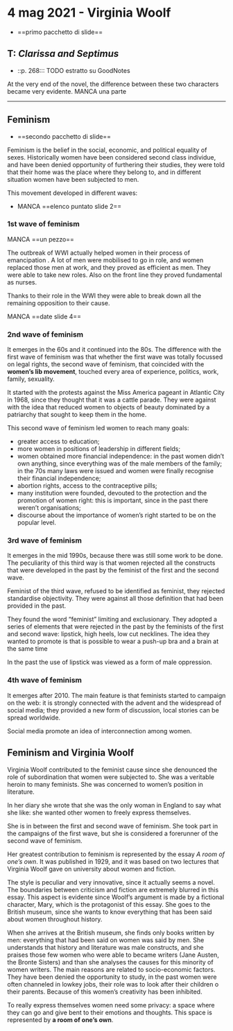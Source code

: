 # 4 mag 2021 - Virginia Woolf
- ==primo pacchetto di slide==
## T: *Clarissa and Septimus*
- ::p. 268::: TODO estratto su GoodNotes

At the very end of the novel, the difference between these two characters became very evidente.
MANCA una parte

- - - -
## Feminism
- ==secondo pacchetto di slide==

Feminism is the belief in the social, economic, and political equality of sexes.
Historically women have been considered second class individue, and have been denied opportunity of furthering their studies, they were told that their home was the place where they belong to, and in different situation women have been subjected to men.

This movement developed in different waves:
- MANCA ==elenco puntato slide 2==

### 1st wave of feminism

MANCA ==un pezzo==

The outbreak of WWI actually helped women in their process of emancipation . A lot of men were mobilised to go in role, and women replaced those men at work, and they proved as efficient as men. They were able to take new roles.
Also on the front line they proved fundamental as nurses.

Thanks to their role in the WWI they were able to break down all the remaining opposition to their cause.

MANCA ==date slide 4==

### 2nd wave of feminism

It emerges in the 60s and it continued into the 80s. The difference with the first wave of feminism was that whether the first wave was totally focussed on legal rights, the second wave of feminism, that coincided with the **women’s lib movement**, touched every area of experience, politics, work, family, sexuality.

It started with the protests against the Miss America pageant in Atlantic City in 1968, since they thought that it was a cattle parade. They were against with the idea that reduced women to objects of beauty dominated by a patriarchy that sought to keep them in the home.

This second wave of feminism led women to reach many goals:
- greater access to education;
- more women in positions of leadership in different fields;
- women obtained more financial independence: in the past women didn’t own anything, since everything was of the male members of the family; in the 70s many laws were issued and women were finally recognise their financial independence;
- abortion rights, access to the contraceptive pills;
- many institution were founded, devouted to the protection and the promotion of women right: this is important, since in the past there weren’t organisations; 
- discourse about the importance of women’s right started to be on the popular level.

### 3rd wave of feminism

It emerges in the mid 1990s, because there was still some work to be done.
The peculiarity of this third way is that women rejected all the constructs that were developed in the past by the feminist of the first and the second wave.

Feminist of the third wave, refused to be identified as feminist, they rejected standardise objectivity.
They were against all those definition that had been provided in the past.

They found the word “feminist” limiting and exclusionary. They adopted a series of elements that were rejected in the past by the feminists of the first and second wave: lipstick, high heels, low cut necklines.
The idea they wanted to promote is that is possible to wear a push-up bra and a brain at the same time

In the past the use of lipstick was viewed as a form of male oppression.

### 4th wave of feminism

It emerges after 2010. The main feature is that feminists started to campaign on the web: it is strongly connected with the advent and the widespread of social media; they provided a new form of discussion, local stories can be spread worldwide.

Social media promote an idea of interconnection among women.

## Feminism and Virginia Woolf

Virginia Woolf contributed to the feminist cause since she denounced the role of subordination that women were subjected to. She was a veritable heroin to many feminists.
She was concerned to women’s position in literature.

In her diary she wrote that she was the only woman in England to say what she like: she wanted other women to freely express themselves.

She is in between the first and second wave of feminism. She took part in the campaigns of the first wave, but she is considered a forerunner of the second wave of feminism.

Her greatest contribution to feminism is represented by the essay *A room of one’s own*.
It was published in 1929, and it was based on two lectures that Virginia Woolf gave on university about women and fiction.

The style is peculiar and very innovative, since it actually seems a novel. The boundaries between criticism and fiction are extremely blurred in this essay.
This aspect is evidente since Woolf’s argument is made by a fictional character, Mary, which is the protagonist of this essay. She goes to the British museum, since she wants to know everything that has been said about women throughout history.

When she arrives at the British museum, she finds only books written by men: everything that had been said on women was said by men.
She understands that history and literature was male constructs, and she praises those few women who were able to became writers (Jane Austen, the Bronte Sisters) and than she analyses the causes for this minority of women writers.
The main reasons are related to socio-economic factors. They have been denied the opportunity to study, in the past women were often channeled in lowkey jobs, their role was to look after their children o their parents.
Because of this women’s creativity has been inhibited.

To really express themselves women need some privacy: a space where they can go and give bent to their emotions and thoughts. This space is represented by **a room of one’s own**.
